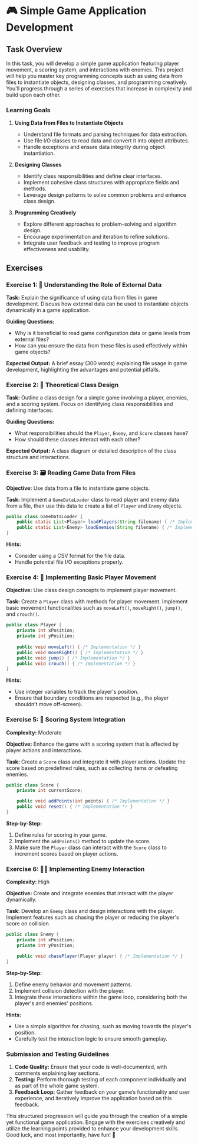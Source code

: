 # 🎮 Simple Game Application Development

## Task Overview

In this task, you will develop a simple game application featuring player movement, a scoring system, and interactions with enemies. This project will help you master key programming concepts such as using data from files to instantiate objects, designing classes, and programming creatively. You'll progress through a series of exercises that increase in complexity and build upon each other.

### Learning Goals

1. **Using Data from Files to Instantiate Objects**
   - Understand file formats and parsing techniques for data extraction.
   - Use file I/O classes to read data and convert it into object attributes.
   - Handle exceptions and ensure data integrity during object instantiation.

2. **Designing Classes**
   - Identify class responsibilities and define clear interfaces.
   - Implement cohesive class structures with appropriate fields and methods.
   - Leverage design patterns to solve common problems and enhance class design.

3. **Programming Creatively**
   - Explore different approaches to problem-solving and algorithm design.
   - Encourage experimentation and iteration to refine solutions.
   - Integrate user feedback and testing to improve program effectiveness and usability.

## Exercises

### Exercise 1: 📘 Understanding the Role of External Data

**Task:** Explain the significance of using data from files in game development. Discuss how external data can be used to instantiate objects dynamically in a game application.

**Guiding Questions:**
- Why is it beneficial to read game configuration data or game levels from external files?
- How can you ensure the data from these files is used effectively within game objects?

**Expected Output:** A brief essay (300 words) explaining file usage in game development, highlighting the advantages and potential pitfalls.

### Exercise 2: 📜 Theoretical Class Design

**Task:** Outline a class design for a simple game involving a player, enemies, and a scoring system. Focus on identifying class responsibilities and defining interfaces.

**Guiding Questions:**
- What responsibilities should the `Player`, `Enemy`, and `Score` classes have?
- How should these classes interact with each other?

**Expected Output:** A class diagram or detailed description of the class structure and interactions.

### Exercise 3: 🗃 Reading Game Data from Files

**Objective:** Use data from a file to instantiate game objects.

**Task:** Implement a `GameDataLoader` class to read player and enemy data from a file, then use this data to create a list of `Player` and `Enemy` objects.

```java
public class GameDataLoader {
    public static List<Player> loadPlayers(String filename) { /* Implementation */ }
    public static List<Enemy> loadEnemies(String filename) { /* Implementation */ }
}
```

**Hints:**
- Consider using a CSV format for the file data.
- Handle potential file I/O exceptions properly.

### Exercise 4: 🧩 Implementing Basic Player Movement

**Objective:** Use class design concepts to implement player movement.

**Task:** Create a `Player` class with methods for player movement. Implement basic movement functionalities such as `moveLeft()`, `moveRight()`, `jump()`, and `crouch()`.

```java
public class Player {
    private int xPosition;
    private int yPosition;
    
    public void moveLeft() { /* Implementation */ }
    public void moveRight() { /* Implementation */ }
    public void jump() { /* Implementation */ }
    public void crouch() { /* Implementation */ }
}
```

**Hints:**
- Use integer variables to track the player's position.
- Ensure that boundary conditions are respected (e.g., the player shouldn’t move off-screen).

### Exercise 5: 🎯 Scoring System Integration

**Complexity:** Moderate

**Objective:** Enhance the game with a scoring system that is affected by player actions and interactions.

**Task:** Create a `Score` class and integrate it with player actions. Update the score based on predefined rules, such as collecting items or defeating enemies.

```java
public class Score {
    private int currentScore;

    public void addPoints(int points) { /* Implementation */ }
    public void reset() { /* Implementation */ }
}
```

**Step-by-Step:**
1. Define rules for scoring in your game.
2. Implement the `addPoints()` method to update the score.
3. Make sure the `Player` class can interact with the `Score` class to increment scores based on player actions.

### Exercise 6: 🦹‍♂️ Implementing Enemy Interaction

**Complexity:** High

**Objective:** Create and integrate enemies that interact with the player dynamically.

**Task:** Develop an `Enemy` class and design interactions with the player. Implement features such as chasing the player or reducing the player's score on collision.

```java
public class Enemy {
    private int xPosition;
    private int yPosition;

    public void chasePlayer(Player player) { /* Implementation */ }
}
```

**Step-by-Step:**
1. Define enemy behavior and movement patterns.
2. Implement collision detection with the player.
3. Integrate these interactions within the game loop, considering both the player's and enemies' positions.

**Hints:**
- Use a simple algorithm for chasing, such as moving towards the player's position.
- Carefully test the interaction logic to ensure smooth gameplay.

### Submission and Testing Guidelines

1. **Code Quality:** Ensure that your code is well-documented, with comments explaining key sections.
2. **Testing:** Perform thorough testing of each component individually and as part of the whole game system.
3. **Feedback Loop:** Gather feedback on your game’s functionality and user experience, and iteratively improve the application based on this feedback.

This structured progression will guide you through the creation of a simple yet functional game application. Engage with the exercises creatively and utilize the learning points provided to enhance your development skills. Good luck, and most importantly, have fun! 🎉